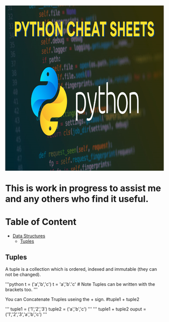 <p align="center">
  <img src="img/Python-Cheat-Sheets.png" width="900" height="526" align="center" title="Pythion cheatsheet">
  
</p>

# This is work in progress to assist me and any others who find it useful.

# Table of Content
- [Data Structures](#data-structures)
  - [Tuples](#tuples)

















## Tuples

A tuple is a collection which is ordered, indexed and immutable (they can not be changed).

'''python
t = ('a','b','c')
t = 'a','b'.'c'     # Note Tuples can be written with the brackets too.
'''

You can Concatenate Truples useing the + sign. #tuple1 + tuple2

'''
tuple1 = ('1','2','3')
tuple2 = ('a','b','c')
'''
'''
tuple1 + tuple2
ouput = ('1','2','3','a','b','c')
'''


